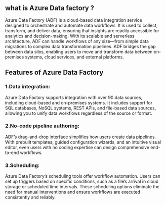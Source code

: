 ## what is Azure Data factory ?

Azure Data Factory (ADF) is a cloud-based data integration service designed to orchestrate and automate data workflows. 
It is used to collect, transform, and deliver data, ensuring that insights are readily accessible for analytics and decision-making. 
With its scalable and serverless architecture, ADF can handle workflows of any size—from simple data migrations to complex data transformation pipelines.
ADF bridges the gap between data silos, enabling users to move and transform data between on-premises systems, cloud services, and external platforms. 

## Features of Azure Data Factory

 ### 1.Data integration:
Azure Data Factory supports integration with over 90 data sources, including cloud-based and on-premises systems. It includes support for SQL databases, NoSQL systems, REST APIs, and file-based data sources, allowing you to unify data workflows regardless of the source or format.

### 2.No-code pipeline authoring:
ADF’s drag-and-drop interface simplifies how users create data pipelines. With prebuilt templates, guided configuration wizards, and an intuitive visual editor, even users with no coding expertise can design comprehensive end-to-end workflows. 

### 3.Scheduling:
Azure Data Factory’s scheduling tools offer workflow automation. Users can set up triggers based on specific conditions, such as a file’s arrival in cloud storage or scheduled time intervals. These scheduling options eliminate the need for manual interventions and ensure workflows are executed consistently and reliably.
